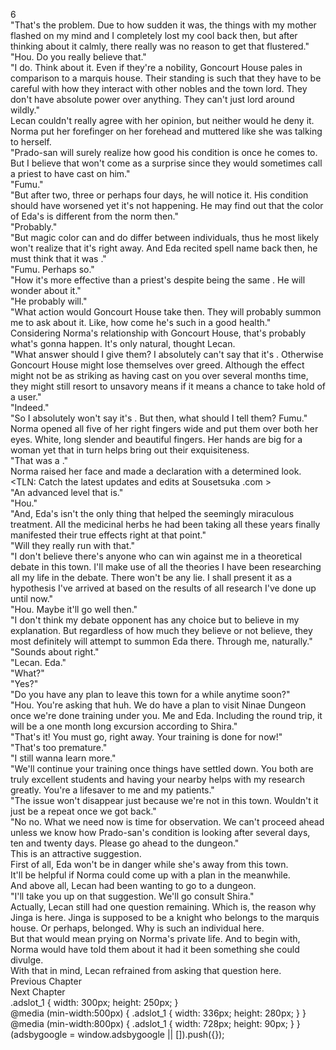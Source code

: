 6<br/>
"That's the problem. Due to how sudden it was, the things with my mother flashed on my mind and I completely lost my cool back then, but after thinking about it calmly, there really was no reason to get that flustered."<br/>
"Hou. Do you really believe that."<br/>
"I do. Think about it. Even if they're a nobility, Goncourt House pales in comparison to a marquis house. Their standing is such that they have to be careful with how they interact with other nobles and the town lord. They don't have absolute power over anything. They can't just lord around wildly."<br/>
Lecan couldn't really agree with her opinion, but neither would he deny it. Norma put her forefinger on her forehead and muttered like she was talking to herself.<br/>
"Prado-san will surely realize how good his condition is once he comes to. But I believe that won't come as a surprise since they would sometimes call a priest to have <Recovery> cast on him."<br/>
"Fumu."<br/>
"But after two, three or perhaps four days, he will notice it. His condition should have worsened yet it's not happening. He may find out that the color of Eda's <Recovery> is different from the norm then."<br/>
"Probably."<br/>
"But magic color can and do differ between individuals, thus he most likely won't realize that it's <Purification> right away. And Eda recited <Recovery> spell name back then, he must think that it was <Recovery>."<br/>
"Fumu. Perhaps so."<br/>
"How it's more effective than a priest's despite being the same <Recovery>. He will wonder about it."<br/>
"He probably will."<br/>
"What action would Goncourt House take then. They will probably summon me to ask about it. Like, how come he's such in a good health."<br/>
Considering Norma's relationship with Goncourt House, that's probably what's gonna happen. It's only natural, thought Lecan.<br/>
"What answer should I give them? I absolutely can't say that it's <Purification>. Otherwise Goncourt House might lose themselves over greed. Although the effect might not be as striking as having <Purification> cast on you over several months time, they might still resort to unsavory means if it means a chance to take hold of a <Purification> user."<br/>
"Indeed."<br/>
"So I absolutely won't say it's <Purification>. But then, what should I tell them? Fumu."<br/>
Norma opened all five of her right fingers wide and put them over both her eyes. White, long slender and beautiful fingers. Her hands are big for a woman yet that in turn helps bring out their exquisiteness.<br/>
"That was a <Recovery>."<br/>
Norma raised her face and made a declaration with a determined look.<br/>
<TLN: Catch the latest updates and edits at Sousetsuka .com ><br/>
"An advanced level <Recovery> that is."<br/>
"Hou."<br/>
"And, Eda's <Recovery> isn't the only thing that helped the seemingly miraculous treatment. All the medicinal herbs he had been taking all these years finally manifested their true effects right at that point."<br/>
"Will they really run with that."<br/>
"I don't believe there's anyone who can win against me in a theoretical debate in this town. I'll make use of all the theories I have been researching all my life in the debate. There won't be any lie. I shall present it as a hypothesis I've arrived at based on the results of all research I've done up until now."<br/>
"Hou. Maybe it'll go well then."<br/>
"I don't think my debate opponent has any choice but to believe in my explanation. But regardless of how much they believe or not believe, they most definitely will attempt to summon Eda there. Through me, naturally."<br/>
"Sounds about right."<br/>
"Lecan. Eda."<br/>
"What?"<br/>
"Yes?"<br/>
"Do you have any plan to leave this town for a while anytime soon?"<br/>
"Hou. You're asking that huh. We do have a plan to visit Ninae Dungeon once we're done training under you. Me and Eda. Including the round trip, it will be a one month long excursion according to Shira."<br/>
"That's it! You must go, right away. Your training is done for now!"<br/>
"That's too premature."<br/>
"I still wanna learn more."<br/>
"We'll continue your training once things have settled down. You both are truly excellent students and having your <Recovery> nearby helps with my research greatly. You're a lifesaver to me and my patients."<br/>
"The issue won't disappear just because we're not in this town. Wouldn't it just be a repeat once we got back."<br/>
"No no. What we need now is time for observation. We can't proceed ahead unless we know how Prado-san's condition is looking after several days, ten and twenty days. Please go ahead to the dungeon."<br/>
This is an attractive suggestion.<br/>
First of all, Eda won't be in danger while she's away from this town.<br/>
It'll be helpful if Norma could come up with a plan in the meanwhile.<br/>
And above all, Lecan had been wanting to go to a dungeon.<br/>
"I'll take you up on that suggestion. We'll go consult Shira."<br/>
Actually, Lecan still had one question remaining. Which is, the reason why Jinga is here. Jinga is supposed to be a knight who belongs to the marquis house. Or perhaps, belonged. Why is such an individual here.<br/>
But that would mean prying on Norma's private life. And to begin with, Norma would have told them about it had it been something she could divulge.<br/>
With that in mind, Lecan refrained from asking that question here.<br/>
Previous Chapter<br/>
Next Chapter <br/>
.adslot_1 { width: 300px; height: 250px; }<br/>
@media (min-width:500px) { .adslot_1 { width: 336px; height: 280px; } }<br/>
@media (min-width:800px) { .adslot_1 { width: 728px; height: 90px; } }<br/>
(adsbygoogle = window.adsbygoogle || []).push({});<br/>
